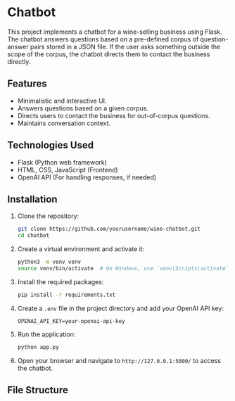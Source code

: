 # Chatbot

This project implements a chatbot for a wine-selling business using Flask. The chatbot answers questions based on a pre-defined corpus of question-answer pairs stored in a JSON file. If the user asks something outside the scope of the corpus, the chatbot directs them to contact the business directly.

## Features

- Minimalistic and interactive UI.
- Answers questions based on a given corpus.
- Directs users to contact the business for out-of-corpus questions.
- Maintains conversation context.

## Technologies Used

- Flask (Python web framework)
- HTML, CSS, JavaScript (Frontend)
- OpenAI API (For handling responses, if needed)

## Installation

1. Clone the repository:
    ```bash
    git clone https://github.com/yourusername/wine-chatbot.git
    cd chatbot
    ```

2. Create a virtual environment and activate it:
    ```bash
    python3 -m venv venv
    source venv/bin/activate  # On Windows, use `venv\Scripts\activate`
    ```

3. Install the required packages:
    ```bash
    pip install -r requirements.txt
    ```

4. Create a `.env` file in the project directory and add your OpenAI API key:
    ```
    OPENAI_API_KEY=your-openai-api-key
    ```

5. Run the application:
    ```bash
    python app.py
    ```

6. Open your browser and navigate to `http://127.0.0.1:5000/` to access the chatbot.

## File Structure

